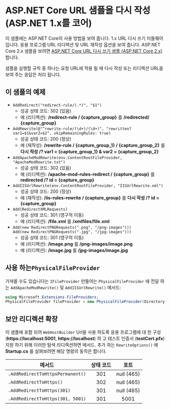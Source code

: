 # <a name="aspnet-core-url-rewriting-sample-aspnet-core-1x"></a>ASP.NET Core URL 샘플을 다시 작성 (ASP.NET 1.x를 코어)

이 샘플에는 ASP.NET Core의 사용 방법을 보여 줍니다. 1.x URL 다시 쓰기 미들웨어입니다. 응용 프로그램 URL 리디렉션 및 URL 재작성 옵션을 보여 줍니다. ASP.NET Core 2.x 샘플을 보려면 [ASP.NET Core URL 다시 쓰기 샘플 (ASP.NET Core 2.x)](https://github.com/aspnet/Docs/tree/master/aspnetcore/fundamentals/url-rewriting/samples/2.x)합니다.

샘플을 실행할 규칙 중 하나는 요청 URL에 적용 될 때 다시 작성 또는 리디렉션 URL을 보여 주는 응답은 처리 됩니다.

## <a name="examples-in-this-sample"></a>이 샘플의 예제

* `AddRedirect("redirect-rule/(.*)", "$1")`
  - 성공 상태 코드: 302 (있음)
  - 예 (리디렉션): **/redirect-rule / {capture_group}** 를 **/redirected/ {capture_group}**
* `AddRewrite(@"^rewrite-rule/(\d+)/(\d+)", "rewritten?var1=$1&var2=$2", skipRemainingRules: true)`
  - 성공 상태 코드: 200 (정상)
  - 예 (재작성): **/rewrite-rule / {capture_group_1} / {capture_group_2}** 를 **다시 작성 /? var1 = {capture_group_1} & var2 = {capture_group_2}**
* `AddApacheModRewrite(env.ContentRootFileProvider, "ApacheModRewrite.txt")`
  - 성공 상태 코드: 302 (있음)
  - 예 (리디렉션): **/apache-mod-rules-redirect / {capture_group}** 를 **redirected /? id = {capture_group}**
* `AddIISUrlRewrite(env.ContentRootFileProvider, "IISUrlRewrite.xml")`
  - 성공 상태 코드: 200 (정상)
  - 예 (재작성): **/iis-rules-rewrite / {capture_group}** 를 **다시 작성 /? id = {capture_group}**
* `Add(RedirectXMLRequests)`
  - 성공 상태 코드: 301 (영구적 이동)
  - 예 (리디렉션): **/file.xml** 를 **/xmlfiles/file.xml**
* `Add(new RedirectPNGRequests(".png", "/png-images")))`<br>`Add(new RedirectPNGRequests(".jpg", "/jpg-images")))`
  - 성공 상태 코드: 301 (영구적 이동)
  - 예 (리디렉션): **/image.png** 를 **/png-images/image.png**
  - 예 (리디렉션): **/image.jpg** 를 **/jpg-images/image.jpg**

## <a name="using-a-physicalfileprovider"></a>사용 하는`PhysicalFileProvider`
가져올 수도 있습니다는 `IFileProvider` 만들어는 `PhysicalFileProvider` 에 전달 하는 `AddApacheModRewrite()` 및 `AddIISUrlRewrite()` 메서드:
```csharp
using Microsoft.Extensions.FileProviders;
PhysicalFileProvider fileProvider = new PhysicalFileProvider(Directory.GetCurrentDirectory());
```
## <a name="secure-redirection-extensions"></a>보안 리디렉션 확장
이 샘플에 포함 되어 `WebHostBuilder` Url을 사용 하도록 응용 프로그램에 대 한 구성 (**https://localhost:5001**, **https://localhost**) 하 고 테스트 인증서 (**testCert.pfx**) 지원 하기 위해 이러한 탐색 리디렉션하면 메서드. 추가 하는 `RewriteOptions()` 에 **Startup.cs** 를 살펴보려면 해당 명령의 동작은 합니다.

메서드 | 상태 코드 | 포트
--- | :---: | :---:
`.AddRedirectToHttpsPermanent()` | 301 | null (465)
`.AddRedirectToHttps()` | 302 | null (465)
`.AddRedirectToHttps(301)` | 301 | null (465)
`.AddRedirectToHttps(301, 5001)` | 301 | 5001
